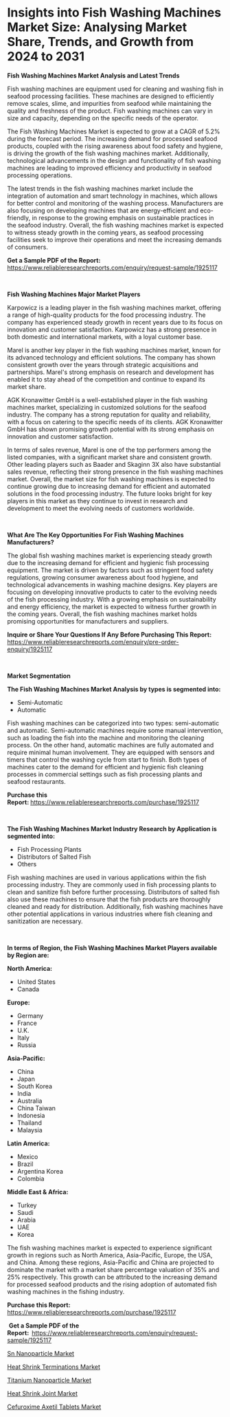 <p><h1>Insights into Fish Washing Machines Market Size: Analysing Market Share, Trends, and Growth from 2024 to 2031</h1></p><p><strong>Fish Washing Machines Market Analysis and Latest Trends</strong></p>
<p><p>Fish washing machines are equipment used for cleaning and washing fish in seafood processing facilities. These machines are designed to efficiently remove scales, slime, and impurities from seafood while maintaining the quality and freshness of the product. Fish washing machines can vary in size and capacity, depending on the specific needs of the operator.</p><p>The Fish Washing Machines Market is expected to grow at a CAGR of 5.2% during the forecast period. The increasing demand for processed seafood products, coupled with the rising awareness about food safety and hygiene, is driving the growth of the fish washing machines market. Additionally, technological advancements in the design and functionality of fish washing machines are leading to improved efficiency and productivity in seafood processing operations.</p><p>The latest trends in the fish washing machines market include the integration of automation and smart technology in machines, which allows for better control and monitoring of the washing process. Manufacturers are also focusing on developing machines that are energy-efficient and eco-friendly, in response to the growing emphasis on sustainable practices in the seafood industry. Overall, the fish washing machines market is expected to witness steady growth in the coming years, as seafood processing facilities seek to improve their operations and meet the increasing demands of consumers.</p></p>
<p><strong>Get a Sample PDF of the Report:&nbsp;</strong> <a href="https://www.reliableresearchreports.com/enquiry/request-sample/1925117">https://www.reliableresearchreports.com/enquiry/request-sample/1925117</a></p>
<p>&nbsp;</p>
<p><strong>Fish Washing Machines Major Market Players</strong></p>
<p><p>Karpowicz is a leading player in the fish washing machines market, offering a range of high-quality products for the food processing industry. The company has experienced steady growth in recent years due to its focus on innovation and customer satisfaction. Karpowicz has a strong presence in both domestic and international markets, with a loyal customer base.</p><p>Marel is another key player in the fish washing machines market, known for its advanced technology and efficient solutions. The company has shown consistent growth over the years through strategic acquisitions and partnerships. Marel's strong emphasis on research and development has enabled it to stay ahead of the competition and continue to expand its market share.</p><p>AGK Kronawitter GmbH is a well-established player in the fish washing machines market, specializing in customized solutions for the seafood industry. The company has a strong reputation for quality and reliability, with a focus on catering to the specific needs of its clients. AGK Kronawitter GmbH has shown promising growth potential with its strong emphasis on innovation and customer satisfaction.</p><p>In terms of sales revenue, Marel is one of the top performers among the listed companies, with a significant market share and consistent growth. Other leading players such as Baader and Skaginn 3X also have substantial sales revenue, reflecting their strong presence in the fish washing machines market. Overall, the market size for fish washing machines is expected to continue growing due to increasing demand for efficient and automated solutions in the food processing industry. The future looks bright for key players in this market as they continue to invest in research and development to meet the evolving needs of customers worldwide.</p></p>
<p>&nbsp;</p>
<p><strong>What Are The Key Opportunities For Fish Washing Machines Manufacturers?</strong></p>
<p><p>The global fish washing machines market is experiencing steady growth due to the increasing demand for efficient and hygienic fish processing equipment. The market is driven by factors such as stringent food safety regulations, growing consumer awareness about food hygiene, and technological advancements in washing machine designs. Key players are focusing on developing innovative products to cater to the evolving needs of the fish processing industry. With a growing emphasis on sustainability and energy efficiency, the market is expected to witness further growth in the coming years. Overall, the fish washing machines market holds promising opportunities for manufacturers and suppliers.</p></p>
<p><strong>Inquire or Share Your Questions If Any Before Purchasing This Report:</strong> <a href="https://www.reliableresearchreports.com/enquiry/pre-order-enquiry/1925117">https://www.reliableresearchreports.com/enquiry/pre-order-enquiry/1925117</a></p>
<p>&nbsp;</p>
<p><strong>Market Segmentation</strong></p>
<p><strong>The Fish Washing Machines Market Analysis by types is segmented into:</strong></p>
<p><ul><li>Semi-Automatic</li><li>Automatic</li></ul></p>
<p><p>Fish washing machines can be categorized into two types: semi-automatic and automatic. Semi-automatic machines require some manual intervention, such as loading the fish into the machine and monitoring the cleaning process. On the other hand, automatic machines are fully automated and require minimal human involvement. They are equipped with sensors and timers that control the washing cycle from start to finish. Both types of machines cater to the demand for efficient and hygienic fish cleaning processes in commercial settings such as fish processing plants and seafood restaurants.</p></p>
<p><strong>Purchase this Report:&nbsp;</strong><a href="https://www.reliableresearchreports.com/purchase/1925117">https://www.reliableresearchreports.com/purchase/1925117</a></p>
<p>&nbsp;</p>
<p><strong>The Fish Washing Machines Market Industry Research by Application is segmented into:</strong></p>
<p><ul><li>Fish Processing Plants</li><li>Distributors of Salted Fish</li><li>Others</li></ul></p>
<p><p>Fish washing machines are used in various applications within the fish processing industry. They are commonly used in fish processing plants to clean and sanitize fish before further processing. Distributors of salted fish also use these machines to ensure that the fish products are thoroughly cleaned and ready for distribution. Additionally, fish washing machines have other potential applications in various industries where fish cleaning and sanitization are necessary.</p></p>
<p>&nbsp;</p>
<p><strong>In terms of Region, the Fish Washing Machines Market Players available by Region are:</strong></p>
<p>
    <p> <strong> North America: </strong>
        <ul>
            <li>United States</li>
            <li>Canada</li>
        </ul>
        </p> 
    <p> <strong> Europe: </strong>
        <ul>
            <li>Germany</li>
            <li>France</li>
            <li>U.K.</li>
            <li>Italy</li>
            <li>Russia</li>
        </ul>
        </p> 
    <p> <strong> Asia-Pacific: </strong>
        <ul>
            <li>China</li>
            <li>Japan</li>
            <li>South Korea</li>
            <li>India</li>
            <li>Australia</li>
            <li>China Taiwan</li>
            <li>Indonesia</li>
            <li>Thailand</li>
            <li>Malaysia</li>
        </ul>
        </p> 
    <p> <strong> Latin America: </strong>
        <ul>
            <li>Mexico</li>
            <li>Brazil</li>
            <li>Argentina Korea</li>
            <li>Colombia</li>
        </ul>
        </p> 
    <p> <strong> Middle East & Africa: </strong>
        <ul>
            <li>Turkey</li>
            <li>Saudi</li>
            <li>Arabia</li>
            <li>UAE</li>
            <li>Korea</li>
        </ul>
    </p>
    </p>
<p><p>The fish washing machines market is expected to experience significant growth in regions such as North America, Asia-Pacific, Europe, the USA, and China. Among these regions, Asia-Pacific and China are projected to dominate the market with a market share percentage valuation of 35% and 25% respectively. This growth can be attributed to the increasing demand for processed seafood products and the rising adoption of automated fish washing machines in the fishing industry.</p></p>
<p><strong>Purchase this Report: </strong><a href="https://www.reliableresearchreports.com/purchase/1925117">https://www.reliableresearchreports.com/purchase/1925117</a></p>
<p>&nbsp;<strong>Get a Sample PDF of the Report:&nbsp;&nbsp;</strong><a href="https://www.reliableresearchreports.com/enquiry/request-sample/1925117">https://www.reliableresearchreports.com/enquiry/request-sample/1925117</a></p>
<p><strong></strong></p>
<p><p><a href="https://view.publitas.com/reportprime-1/sn-nanoparticle-market-size-growth-outlook-from-2024-to-2031-projecting-at-markets-trends-analysis-by-application-regional-outlook-and-revenue/">Sn Nanoparticle Market</a></p><p><a href="https://frill-swim-3cd.notion.site/Heat-Shrink-Terminations-Market-Size-Growth-Outlook-from-2024-to-2031-projecting-at-Market-s-Trend-0fa4bf3ccaf447f4bfb7a81f85121225">Heat Shrink Terminations Market</a></p><p><a href="https://view.publitas.com/reportprime-1/titanium-nanoparticle-market-size-and-examines-its-market-scope-with-a-primary-focus-on-growth-opportunities-and-forecasted-trends-spanning-from-2024-to-2031/">Titanium Nanoparticle Market</a></p><p><a href="https://meowing-canidae-761.notion.site/Heat-Shrink-Joint-Market-Share-Market-New-Trends-Analysis-Report-By-Type-By-Application-By-End-u-5f5a8f4e443b4426b0f1ea8e332d0839">Heat Shrink Joint Market</a></p><p><a href="https://noble-drawer-34c.notion.site/Cefuroxime-Axetil-Tablets-Market-Size-2024-2031-Global-Industrial-Analysis-Key-Geographical-Regio-e336e865a9e044f38f70b9a1fe66fe20">Cefuroxime Axetil Tablets Market</a></p></p>